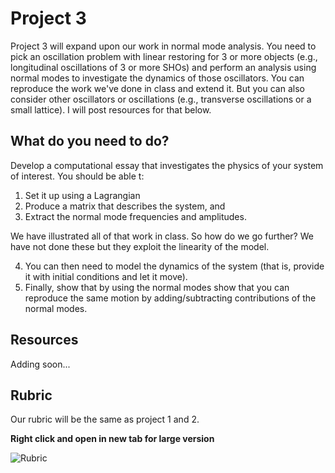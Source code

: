 # Project 3

Project 3 will expand upon our work in normal mode analysis. You need to pick an oscillation problem with linear restoring for 3 or more objects (e.g., longitudinal oscillations of 3 or more SHOs) and perform an analysis using normal modes to investigate the dynamics of those oscillators. You can reproduce the work we've done in class and extend it. But you can also consider other oscillators or oscillations (e.g., transverse oscillations or a small lattice). I will post resources for that below.

## What do you need to do?

Develop a computational essay that investigates the physics of your system of interest. You should be able t:

1. Set it up using a Lagrangian
2. Produce a matrix that describes the system, and 
3. Extract the normal mode frequencies and amplitudes.

We have illustrated all of that work in class. So how do we go further? We have not done these but they exploit the linearity of the model.

4. You can then need to model the dynamics of the system (that is, provide it with initial conditions and let it move).
5. Finally, show that by using the normal modes show that you can reproduce the same motion by adding/subtracting contributions of the normal modes. 

## Resources

Adding soon...


## Rubric

Our rubric will be the same as project 1 and 2.


**Right click and open in new tab for large version**

![Rubric](../../../assets/images/p1_rubric.png)
